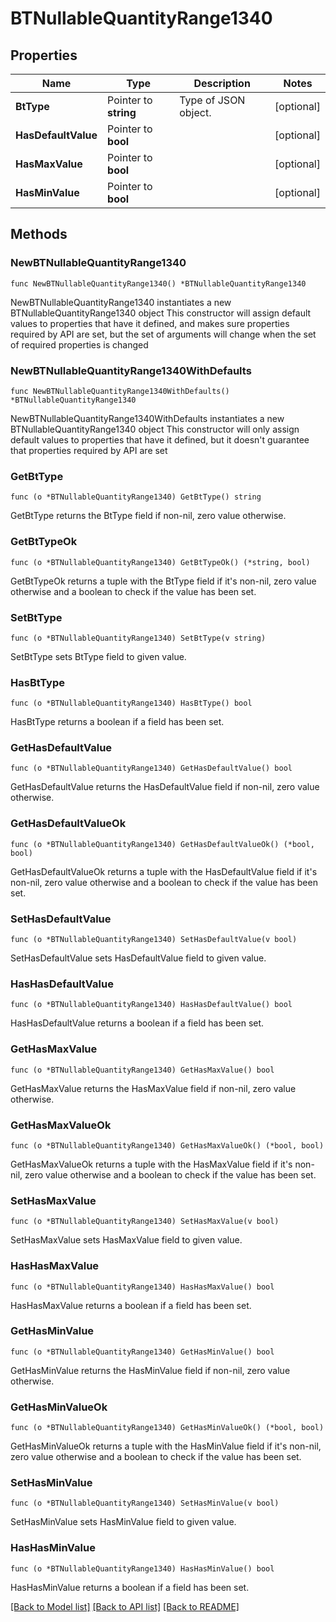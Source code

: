 # BTNullableQuantityRange1340

## Properties

Name | Type | Description | Notes
------------ | ------------- | ------------- | -------------
**BtType** | Pointer to **string** | Type of JSON object. | [optional] 
**HasDefaultValue** | Pointer to **bool** |  | [optional] 
**HasMaxValue** | Pointer to **bool** |  | [optional] 
**HasMinValue** | Pointer to **bool** |  | [optional] 

## Methods

### NewBTNullableQuantityRange1340

`func NewBTNullableQuantityRange1340() *BTNullableQuantityRange1340`

NewBTNullableQuantityRange1340 instantiates a new BTNullableQuantityRange1340 object
This constructor will assign default values to properties that have it defined,
and makes sure properties required by API are set, but the set of arguments
will change when the set of required properties is changed

### NewBTNullableQuantityRange1340WithDefaults

`func NewBTNullableQuantityRange1340WithDefaults() *BTNullableQuantityRange1340`

NewBTNullableQuantityRange1340WithDefaults instantiates a new BTNullableQuantityRange1340 object
This constructor will only assign default values to properties that have it defined,
but it doesn't guarantee that properties required by API are set

### GetBtType

`func (o *BTNullableQuantityRange1340) GetBtType() string`

GetBtType returns the BtType field if non-nil, zero value otherwise.

### GetBtTypeOk

`func (o *BTNullableQuantityRange1340) GetBtTypeOk() (*string, bool)`

GetBtTypeOk returns a tuple with the BtType field if it's non-nil, zero value otherwise
and a boolean to check if the value has been set.

### SetBtType

`func (o *BTNullableQuantityRange1340) SetBtType(v string)`

SetBtType sets BtType field to given value.

### HasBtType

`func (o *BTNullableQuantityRange1340) HasBtType() bool`

HasBtType returns a boolean if a field has been set.

### GetHasDefaultValue

`func (o *BTNullableQuantityRange1340) GetHasDefaultValue() bool`

GetHasDefaultValue returns the HasDefaultValue field if non-nil, zero value otherwise.

### GetHasDefaultValueOk

`func (o *BTNullableQuantityRange1340) GetHasDefaultValueOk() (*bool, bool)`

GetHasDefaultValueOk returns a tuple with the HasDefaultValue field if it's non-nil, zero value otherwise
and a boolean to check if the value has been set.

### SetHasDefaultValue

`func (o *BTNullableQuantityRange1340) SetHasDefaultValue(v bool)`

SetHasDefaultValue sets HasDefaultValue field to given value.

### HasHasDefaultValue

`func (o *BTNullableQuantityRange1340) HasHasDefaultValue() bool`

HasHasDefaultValue returns a boolean if a field has been set.

### GetHasMaxValue

`func (o *BTNullableQuantityRange1340) GetHasMaxValue() bool`

GetHasMaxValue returns the HasMaxValue field if non-nil, zero value otherwise.

### GetHasMaxValueOk

`func (o *BTNullableQuantityRange1340) GetHasMaxValueOk() (*bool, bool)`

GetHasMaxValueOk returns a tuple with the HasMaxValue field if it's non-nil, zero value otherwise
and a boolean to check if the value has been set.

### SetHasMaxValue

`func (o *BTNullableQuantityRange1340) SetHasMaxValue(v bool)`

SetHasMaxValue sets HasMaxValue field to given value.

### HasHasMaxValue

`func (o *BTNullableQuantityRange1340) HasHasMaxValue() bool`

HasHasMaxValue returns a boolean if a field has been set.

### GetHasMinValue

`func (o *BTNullableQuantityRange1340) GetHasMinValue() bool`

GetHasMinValue returns the HasMinValue field if non-nil, zero value otherwise.

### GetHasMinValueOk

`func (o *BTNullableQuantityRange1340) GetHasMinValueOk() (*bool, bool)`

GetHasMinValueOk returns a tuple with the HasMinValue field if it's non-nil, zero value otherwise
and a boolean to check if the value has been set.

### SetHasMinValue

`func (o *BTNullableQuantityRange1340) SetHasMinValue(v bool)`

SetHasMinValue sets HasMinValue field to given value.

### HasHasMinValue

`func (o *BTNullableQuantityRange1340) HasHasMinValue() bool`

HasHasMinValue returns a boolean if a field has been set.


[[Back to Model list]](../README.md#documentation-for-models) [[Back to API list]](../README.md#documentation-for-api-endpoints) [[Back to README]](../README.md)


